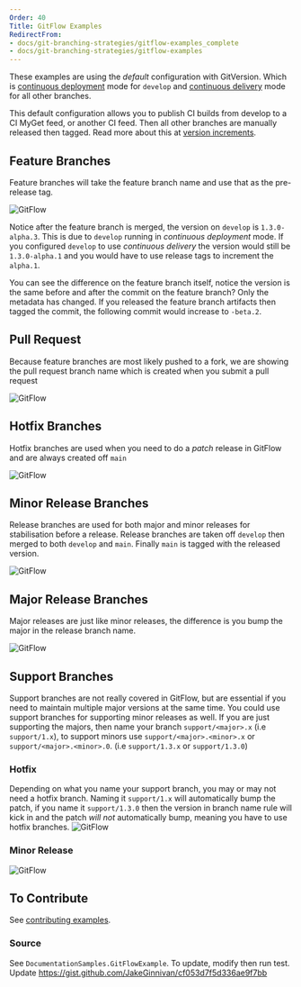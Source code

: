 ```yaml
---
Order: 40
Title: GitFlow Examples
RedirectFrom:
- docs/git-branching-strategies/gitflow-examples_complete
- docs/git-branching-strategies/gitflow-examples
---
```


These examples are using the _default_ configuration with GitVersion. Which is
[continuous deployment](/docs/reference/modes/continuous-deployment) mode for
`develop` and [continuous delivery](/docs/reference/modes/continuous-delivery) mode
for all other branches.

This default configuration allows you to publish CI builds from develop to a CI
MyGet feed, or another CI feed. Then all other branches are manually released
then tagged. Read more about this at [version increments](/docs/reference/version-increments).

## Feature Branches

Feature branches will take the feature branch name and use that as the
pre-release tag.

![GitFlow](/docs/img/05119d0cd4ecaaefff94\_feature-branch.png)

Notice after the feature branch is merged, the version on `develop` is
`1.3.0-alpha.3`. This is due to `develop` running in _continuous deployment_
mode. If you configured `develop` to use _continuous delivery_ the version would
still be `1.3.0-alpha.1` and you would have to use release tags to increment the
`alpha.1`.

You can see the difference on the feature branch itself, notice the version is
the same before and after the commit on the feature branch? Only the metadata
has changed. If you released the feature branch artifacts then tagged the
commit, the following commit would increase to `-beta.2`.

## Pull Request

Because feature branches are most likely pushed to a fork, we are showing the
pull request branch name which is created when you submit a pull request

![GitFlow](/docs/img/09fdf46995b771f3164a_pull-request.png)

## Hotfix Branches

Hotfix branches are used when you need to do a _patch_ release in GitFlow and
are always created off `main`

![GitFlow](/docs/img/f26ae57adbd9b74f74c4\_hotfix.png)

## Minor Release Branches

Release branches are used for both major and minor releases for stabilisation
before a release. Release branches are taken off `develop` then merged to both
`develop` and `main`. Finally `main` is tagged with the released version.

![GitFlow](/docs/img/6d33d35a70a777608fa1\_minor-release.png)

## Major Release Branches

Major releases are just like minor releases, the difference is you bump the
major in the release branch name.

![GitFlow](/docs/img/39f9d8b8b007c82f1f80\_major-release.png)

## Support Branches

Support branches are not really covered in GitFlow, but are essential if you
need to maintain multiple major versions at the same time. You could use support
branches for supporting minor releases as well. If you are just supporting the
majors, then name your branch `support/<major>.x` (i.e `support/1.x`), to
support minors use `support/<major>.<minor>.x` or `support/<major>.<minor>.0`.
(i.e `support/1.3.x` or `support/1.3.0`)

### Hotfix

Depending on what you name your support branch, you may or may not need a hotfix
branch. Naming it `support/1.x` will automatically bump the patch, if you name
it `support/1.3.0` then the version in branch name rule will kick in and the
patch _will not_ automatically bump, meaning you have to use hotfix branches.
![GitFlow](/docs/img/b035b8ca99bd34239518\_support-hotfix.png)

### Minor Release

![GitFlow](/docs/img/2167fb1c4a5cf84edfd8\_support-minor.png)

## To Contribute

See [contributing examples](/docs/learn/branching-strategies/contribute-examples).

### Source

See `DocumentationSamples.GitFlowExample`. To update, modify then run test.
Update <https://gist.github.com/JakeGinnivan/cf053d7f5d336ae9f7bb>
